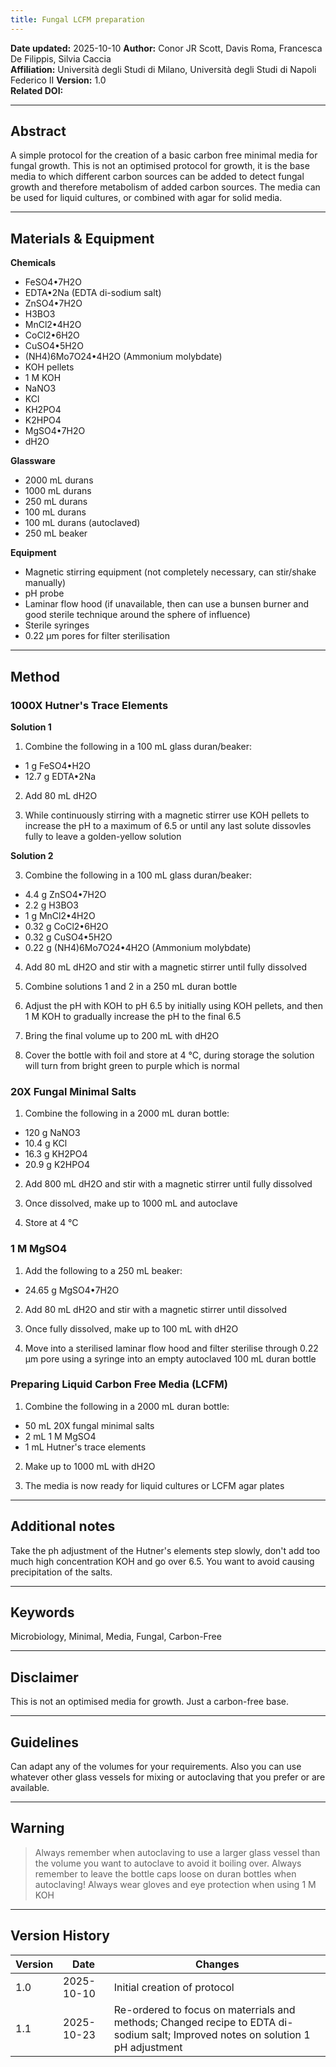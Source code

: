 ```yaml
---
title: Fungal LCFM preparation
---
```


**Date updated:** 2025-10-10
**Author:** Conor JR Scott, Davis Roma, Francesca De Filippis, Silvia Caccia  
**Affiliation:** Università degli Studi di Milano, Università degli Studi di Napoli Federico II
**Version:** 1.0  
**Related DOI:**  

---

## Abstract
A simple protocol for the creation of a basic carbon free minimal media for fungal growth. This is not an optimised protocol for growth, it is the base media to which different carbon sources can be added to detect fungal growth and therefore metabolism of added carbon sources. The media can be used for liquid cultures, or combined with agar for solid media.

---

## Materials & Equipment
**Chemicals**
- FeSO4•7H2O
- EDTA•2Na (EDTA di-sodium salt)
- ZnSO4•7H2O
- H3BO3
- MnCl2•4H2O
- CoCl2•6H2O
- CuSO4•5H2O
- (NH4)6Mo7O24•4H2O (Ammonium molybdate)
- KOH pellets
- 1 M KOH
- NaNO3
- KCl
- KH2PO4
- K2HPO4
- MgSO4•7H2O
- dH2O

**Glassware**
- 2000 mL durans
- 1000 mL durans
- 250 mL durans
- 100 mL durans
- 100 mL durans (autoclaved)
- 250 mL beaker

**Equipment**
- Magnetic stirring equipment (not completely necessary, can stir/shake manually)
- pH probe
- Laminar flow hood (if unavailable, then can use a bunsen burner and good sterile technique around the sphere of influence)
- Sterile syringes
- 0.22 μm pores for filter sterilisation

---

## Method

### 1000X Hutner's Trace Elements

**Solution 1**

1. Combine the following in a 100 mL glass duran/beaker:
  - 1 g FeSO4•H2O
  - 12.7 g EDTA•2Na

2. Add 80 mL dH2O

3. While continuously stirring with a magnetic stirrer use KOH pellets to increase the pH to a maximum of 6.5 or until any last solute dissovles fully to leave a golden-yellow solution

**Solution 2**

3. Combine the following in a 100 mL glass duran/beaker:
  - 4.4 g ZnSO4•7H2O
  - 2.2 g H3BO3
  - 1 g MnCl2•4H2O
  - 0.32 g CoCl2•6H2O
  - 0.32 g CuSO4•5H2O
  - 0.22 g (NH4)6Mo7O24•4H2O (Ammonium molybdate)

4. Add 80 mL dH2O and stir with a magnetic stirrer until fully dissolved

5. Combine solutions 1 and 2 in a 250 mL duran bottle

6. Adjust the pH with KOH to pH 6.5 by initially using KOH pellets, and then 1 M KOH to gradually increase the pH to the final 6.5

7. Bring the final volume up to 200 mL with dH2O

8. Cover the bottle with foil and store at 4 °C, during storage the solution will turn from bright green to purple which is normal

### 20X Fungal Minimal Salts

1. Combine the following in a 2000 mL duran bottle:
  - 120 g NaNO3
  - 10.4 g KCl
  - 16.3 g KH2PO4
  - 20.9 g K2HPO4

2. Add 800 mL dH2O and stir with a magnetic stirrer until fully dissolved

3. Once dissolved, make up to 1000 mL and autoclave

4. Store at 4 °C

### 1 M MgSO4

1. Add the following to a 250 mL beaker:
  - 24.65 g MgSO4•7H2O

2. Add 80 mL dH2O and stir with a magnetic stirrer until dissolved

3. Once fully dissolved, make up to 100 mL with dH2O

4. Move into a sterilised laminar flow hood and filter sterilise through 0.22 μm pore using a syringe into an empty autoclaved 100 mL duran bottle

### Preparing Liquid Carbon Free Media (LCFM)

1. Combine the following in a 2000 mL duran bottle:
  - 50 mL 20X fungal minimal salts
  - 2 mL 1 M MgSO4
  - 1 mL Hutner's trace elements

2. Make up to 1000 mL with dH2O

3. The media is now ready for liquid cultures or LCFM agar plates
---

## Additional notes ##

Take the ph adjustment of the Hutner's elements step slowly, don't add too much high concentration KOH and go over 6.5. You want to avoid causing precipitation of the salts.

---

## Keywords

Microbiology, Minimal, Media, Fungal, Carbon-Free

---

## Disclaimer

This is not an optimised media for growth. Just a carbon-free base.

---

## Guidelines

Can adapt any of the volumes for your requirements. Also you can use whatever other glass vessels for mixing or autoclaving that you prefer or are available.

---

## Warning

> Always remember when autoclaving to use a larger glass vessel than the volume you want to autoclave to avoid it boiling over.
> Always remember to leave the bottle caps loose on duran bottles when autoclaving!
> Always wear gloves and eye protection when using 1 M KOH

---

## Version History

| Version | Date | Changes |
|----------|------|----------|
| 1.0 | 2025-10-10 | Initial creation of protocol |
| 1.1 | 2025-10-23 | Re-ordered to focus on materrials and methods; Changed recipe to EDTA di-sodium salt; Improved notes on solution 1 pH adjustment |
